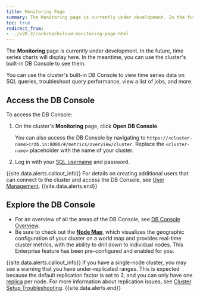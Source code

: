 ```yaml
---
title: Monitoring Page
summary: The Monitoring page is currently under development. In the future, time series charts will display here.
toc: true
redirect_from:
- ../v20.2/cockroachcloud-monitoring-page.html
---
```


The **Monitoring** page is currently under development. In the future, time series charts will display here. In the meantime, you can use the cluster's built-in DB Console to see them.

You can use the cluster's built-in DB Console to view time series data on SQL queries, troubleshoot query performance, view a list of jobs, and more.

## Access the DB Console

To access the DB Console:

1. On the cluster's **Monitoring** page, click **Open DB Console**.

    You can also access the DB Console by navigating to `https://<cluster-name>crdb.io:8080/#/metrics/overview/cluster`. Replace the `<cluster-name>` placeholder with the name of your cluster.

2. Log in with your [SQL username](user-authorization.html) and password.

{{site.data.alerts.callout_info}}
For details on creating additional users that can connect to the cluster and access the DB Console, see [User Management](user-authorization.html).
{{site.data.alerts.end}}

## Explore the DB Console

- For an overview of all the areas of the DB Console, see [DB Console Overview](../{{site.versions["stable"]}}/ui-overview.html).
- Be sure to check out the [**Node Map**](../{{site.versions["stable"]}}/ui-overview.html), which visualizes the geographic configuration of your cluster on a world map and provides real-time cluster metrics, with the ability to drill down to individual nodes. This Enterprise feature has been pre-configured and enabled for you.

{{site.data.alerts.callout_info}}
If you have a single-node cluster, you may see a warning that you have under-replicated ranges. This is expected because the default replication factor is set to 3, and you can only have one [replica](../{{site.versions["stable"]}}/architecture/overview.html#terms) per node. For more information about replication issues, see [Cluster Setup Troubleshooting](../{{site.versions["stable"]}}/cluster-setup-troubleshooting.html#db-console-shows-under-replicated-unavailable-ranges).
{{site.data.alerts.end}}